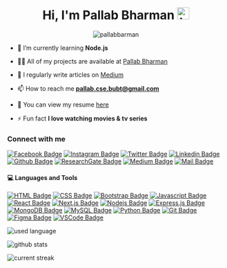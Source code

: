 <h1 align="center">Hi, I'm Pallab Bharman <img src="https://user-images.githubusercontent.com/1303154/88677602-1635ba80-d120-11ea-84d8-d263ba5fc3c0.gif" width="28px" alt="hi"></h1>

<p align="center"><img src="https://komarev.com/ghpvc/?username=pallabbarman&label=Profile%20views&color=0e75b6&style=flat" alt="pallabbarman" /></p>

-   🌱 I’m currently learning **Node.js**

-   👨‍💻 All of my projects are available at [Pallab Bharman](https://pallabbarman.netlify.com/)

-   📝 I regularly write articles on [Medium](https://pallabbarman.medium.com)

-   📫 How to reach me **pallab.cse.bubt@gmail.com**

-   📄 You can view my resume [here](https://drive.google.com/file/d/1FME0rrxxchhstrzDC1yMvke54H7vLfW_/view)

-   ⚡ Fun fact **I love watching movies & tv series**

### Connect with me

[![Facebook Badge](https://img.shields.io/badge/Facebook-1877F2?style=for-the-badge&logo=facebook&logoColor=white)](https://facebook.com/pallabbm) [![Instagram Badge](https://img.shields.io/badge/Instagram-E4405F?style=for-the-badge&logo=instagram&logoColor=white)](https://instagram.com/pallabbm) [![Twitter Badge](https://img.shields.io/badge/Twitter-1DA1F2?style=for-the-badge&logo=twitter&logoColor=white)](https://twitter.com/pallabbm) [![Linkedin Badge](https://img.shields.io/badge/LinkedIn-0077B5?style=for-the-badge&logo=linkedin&logoColor=white)](https://linkedin.com/in/pallabbarman) [![Github Badge](https://img.shields.io/badge/Github-171515?style=for-the-badge&logo=github&logoColor=white)](https://github.com/pallabbarman) [![ResearchGate Badge](https://img.shields.io/badge/researchgate-03d4ac?style=for-the-badge&logo=researchgate&logoColor=white)](https://www.researchgate.net/profile/Pallab-Bharman) [![Medium Badge](https://img.shields.io/badge/Medium-000?style=for-the-badge&logo=Medium&logoColor=white)](https://pallabbarman.medium.com) [![Mail Badge](https://img.shields.io/badge/Gmail-D14836?style=for-the-badge&logo=gmail&logoColor=white)](mailto:pallab.cse.bubt@gmail.com)

#### 💻 Languages and Tools

[![HTML Badge](https://img.shields.io/badge/html-FF5733?style=for-the-badge&logo=html5&logoColor=white)](https://www.w3schools.com/html/) [![CSS Badge](https://img.shields.io/badge/css-2965f1?style=for-the-badge&logo=css3&logoColor=white)](https://www.w3schools.com/css/) [![Bootstrap Badge](https://img.shields.io/badge/bootstrap-563d7c?style=for-the-badge&logo=bootstrap&logoColor=white)](https://react-bootstrap.github.io/) [![Javascript Badge](https://img.shields.io/badge/-Javascript-F0DB4F?style=for-the-badge&labelColor=black&logo=javascript&logoColor=F0DB4F)](https://developer.mozilla.org/en-US/docs/Web/JavaScript) [![React Badge](https://img.shields.io/badge/-React-61DBFB?style=for-the-badge&labelColor=black&logo=react&logoColor=61DBFB)](https://reactjs.org/) [![Next.js Badge](https://img.shields.io/badge/next.js-000000?style=for-the-badge&logo=nextdotjs&logoColor=white)](https://nextjs.org/) [![Nodejs Badge](https://img.shields.io/badge/-Nodejs-3C873A?style=for-the-badge&labelColor=black&logo=node.js&logoColor=3C873A)](https://nodejs.org/docs/latest-v15.x/api/) [![Express.js Badge](https://img.shields.io/badge/Express.js-000000?style=for-the-badge&logo=express&logoColor=white)](https://expressjs.com/en/4x/api.html) [![MongoDB Badge](https://img.shields.io/badge/MongoDB-4EA94B?style=for-the-badge&labelColor=black&logo=mongodb&logoColor=white)](https://www.mongodb.com/) [![MySQL Badge](https://img.shields.io/badge/MySQL-00758F?style=for-the-badge&labelColor=black&logo=MySQL&logoColor=white)](https://www.mysql.com/) [![Python Badge](https://img.shields.io/badge/Python-FFD43B?style=for-the-badge&labelColor=black&logo=Python&logoColor=306998)](https://www.python.org/) [![Git Badge](https://img.shields.io/badge/Git-F1502F?style=for-the-badge&labelColor=black&logo=Git&logoColor=F1502F)](https://git-scm.com/) [![Figma Badge](https://img.shields.io/badge/Figma-62372c?style=for-the-badge&labelColor=black&logo=Figma&logoColor=e04a34)](https://www.figma.com/) [![VSCode Badge](https://img.shields.io/badge/Vscode-0078d7?style=for-the-badge&labelColor=black&logo=VisualStudioCode&logoColor=0078d7)](https://code.visualstudio.com/api)

![used language](https://github-readme-stats.vercel.app/api/top-langs?username=pallabbarman&count_private=true&theme=tokyonight)

![github stats](https://github-readme-stats.vercel.app/api?username=pallabbarman&count_private=true&theme=tokyonight)

![current streak](https://github-readme-streak-stats.herokuapp.com/?user=pallabbarman&count_private=true&theme=tokyonight)
